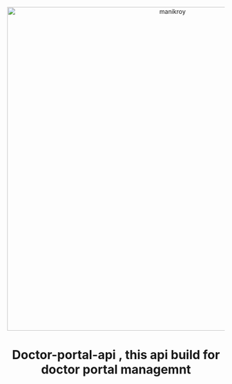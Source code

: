 <p align="center">
  <a href="https://doctori.netlify.app/">
    <img alt="manikroy" src="https://i.ibb.co/wcxyH16/image.png" width="750px" />
  </a>
</p>
<h1 align="center">
  Doctor-portal-api , this api build for doctor portal managemnt 
</h1>





